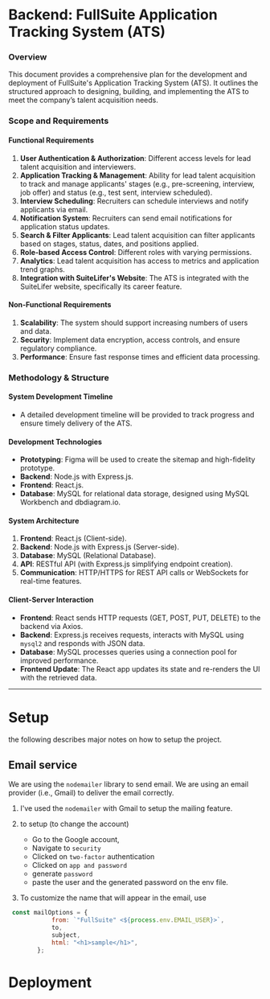 # Backend: FullSuite Application Tracking System (ATS)

### Overview

This document provides a comprehensive plan for the development and deployment of FullSuite's Application Tracking System (ATS). It outlines the structured approach to designing, building, and implementing the ATS to meet the company’s talent acquisition needs.

### Scope and Requirements

#### Functional Requirements

1. **User Authentication & Authorization**: Different access levels for lead talent acquisition and interviewers.
2. **Application Tracking & Management**: Ability for lead talent acquisition to track and manage applicants' stages (e.g., pre-screening, interview, job offer) and status (e.g., test sent, interview scheduled).
3. **Interview Scheduling**: Recruiters can schedule interviews and notify applicants via email.
4. **Notification System**: Recruiters can send email notifications for application status updates.
5. **Search & Filter Applicants**: Lead talent acquisition can filter applicants based on stages, status, dates, and positions applied.
6. **Role-based Access Control**: Different roles with varying permissions.
7. **Analytics**: Lead talent acquisition has access to metrics and application trend graphs.
8. **Integration with SuiteLifer's Website**: The ATS is integrated with the SuiteLifer website, specifically its career feature.

#### Non-Functional Requirements

1. **Scalability**: The system should support increasing numbers of users and data.
2. **Security**: Implement data encryption, access controls, and ensure regulatory compliance.
3. **Performance**: Ensure fast response times and efficient data processing.

### Methodology & Structure

#### System Development Timeline

- A detailed development timeline will be provided to track progress and ensure timely delivery of the ATS.

#### Development Technologies

- **Prototyping**: Figma will be used to create the sitemap and high-fidelity prototype.
- **Backend**: Node.js with Express.js.
- **Frontend**: React.js.
- **Database**: MySQL for relational data storage, designed using MySQL Workbench and dbdiagram.io.

#### System Architecture

1. **Frontend**: React.js (Client-side).
2. **Backend**: Node.js with Express.js (Server-side).
3. **Database**: MySQL (Relational Database).
4. **API**: RESTful API (with Express.js simplifying endpoint creation).
5. **Communication**: HTTP/HTTPS for REST API calls or WebSockets for real-time features.

#### Client-Server Interaction

- **Frontend**: React sends HTTP requests (GET, POST, PUT, DELETE) to the backend via Axios.
- **Backend**: Express.js receives requests, interacts with MySQL using `mysql2` and responds with JSON data.
- **Database**: MySQL processes queries using a connection pool for improved performance.
- **Frontend Update**: The React app updates its state and re-renders the UI with the retrieved data.

***


# Setup
the following describes major notes on how to setup the project.
## Email service
We are using the `nodemailer` library to send email. We are using an email provider (i.e., Gmail) to deliver the email correctly. 

1. I've used the `nodemailer` with Gmail to setup the mailing feature. 
2. to setup (to change the account)
    - Go to the Google account, 
    - Navigate to `security`
    - Clicked on `two-factor` authentication
    - Clicked on `app and password`
    - generate `password`
    - paste the user and the generated password on the env file. 

3. To customize the name that will appear in the email, use
```javascript
 const mailOptions = {
            from: `"FullSuite" <${process.env.EMAIL_USER}>`,
            to,
            subject,
            html: "<h1>sample</h1>",
        };
```

# Deployment
